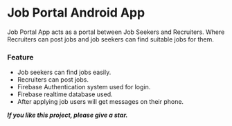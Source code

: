 # Job Portal Android App

Job Portal App acts as a portal between Job Seekers and Recruiters. Where Recruiters can post jobs and job seekers can find suitable jobs for them.

### Feature
* Job seekers can find jobs easily.
* Recruiters can post jobs.
* Firebase Authentication system used for login.
* Firebase realtime database used.
* After applying job users will get messages on their phone.

***If you like this project, please give a star.***